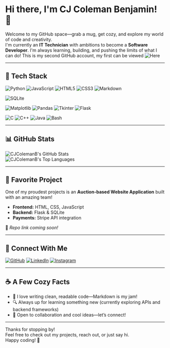 # Hi there, I'm CJ Coleman Benjamin! 👋

Welcome to my GitHub space—grab a mug, get cozy, and explore my world of code and creativity.  
I'm currently an **IT Technician** with ambitions to become a **Software Developer**. I'm always learning, building, and pushing the limits of what I can do!
This is my second GitHub account, my first can be viewed ![Here](https://github.com/CJ-Coleman)

---

## 🚀 Tech Stack

<!-- Programming Languages -->
![Python](https://img.shields.io/badge/Python-3776AB?style=for-the-badge&logo=python&logoColor=white)
![JavaScript](https://img.shields.io/badge/JavaScript-F7DF1E?style=for-the-badge&logo=javascript&logoColor=black)
![HTML5](https://img.shields.io/badge/HTML5-E34F26?style=for-the-badge&logo=html5&logoColor=white)
![CSS3](https://img.shields.io/badge/CSS3-1572B6?style=for-the-badge&logo=css3&logoColor=white)
![Markdown](https://img.shields.io/badge/Markdown-000000?style=for-the-badge&logo=markdown&logoColor=white)

<!-- Databases -->
![SQLite](https://img.shields.io/badge/SQLite-003B57?style=for-the-badge&logo=sqlite&logoColor=white)

<!-- Python Libraries -->
![Matplotlib](https://img.shields.io/badge/Matplotlib-11557C?style=for-the-badge&logo=matplotlib&logoColor=white)
![Pandas](https://img.shields.io/badge/Pandas-150458?style=for-the-badge&logo=pandas&logoColor=white)
![Tkinter](https://img.shields.io/badge/Tkinter-FFB300?style=for-the-badge)
![Flask](https://img.shields.io/badge/Flask-000000?style=for-the-badge&logo=flask&logoColor=white)

<!-- Other Languages & Tools -->
![C](https://img.shields.io/badge/C-00599C?style=for-the-badge&logo=c&logoColor=white)
![C++](https://img.shields.io/badge/C++-00599C?style=for-the-badge&logo=c%2B%2B&logoColor=white)
![Java](https://img.shields.io/badge/Java-ED8B00?style=for-the-badge&logo=java&logoColor=white)
![Bash](https://img.shields.io/badge/Bash-4EAA25?style=for-the-badge&logo=gnu-bash&logoColor=white)

---

## 📊 GitHub Stats

<img align="center" src="https://github-readme-stats.vercel.app/api?username=CJColemanB&show_icons=true&theme=dark&hide_title=true" alt="CJColemanB's GitHub Stats" />
<br/>
<img align="center" src="https://github-readme-stats.vercel.app/api/top-langs/?username=CJColemanB&layout=compact&theme=dark" alt="CJColemanB's Top Languages" />

---

## 🌟 Favorite Project

One of my proudest projects is an **Auction-based Website Application** built with an amazing team!  
- **Frontend:** HTML, CSS, JavaScript  
- **Backend:** Flask & SQLite  
- **Payments:** Stripe API integration

🔗 _Repo link coming soon!_

---

## 🔗 Connect With Me

[![GitHub](https://img.shields.io/badge/GitHub-222?style=for-the-badge&logo=github&logoColor=white)](https://github.com/CJColemanB)
[![LinkedIn](https://img.shields.io/badge/LinkedIn-0A66C2?style=for-the-badge&logo=linkedin&logoColor=white)](https://www.linkedin.com/in/cj-coleman-benjamin-144433222/)
[![Instagram](https://img.shields.io/badge/Instagram-E4405F?style=for-the-badge&logo=instagram&logoColor=white)](https://www.instagram.com/cjtechandcode?igsh=ODk2YzNtaXZzNjA3)

---

## ☕ A Few Cozy Facts

- 📝 I love writing clean, readable code—Markdown is my jam!
- 🔍 Always up for learning something new (currently exploring APIs and backend frameworks)
- 🤝 Open to collaboration and cool ideas—let’s connect!

---

Thanks for stopping by!  
Feel free to check out my projects, reach out, or just say hi.  
Happy coding! 🌈
